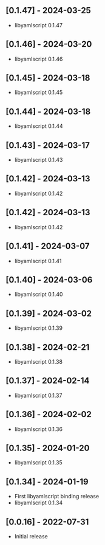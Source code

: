 ## [0.1.47] - 2024-03-25

- libyamlscript 0.1.47

## [0.1.46] - 2024-03-20

- libyamlscript 0.1.46

## [0.1.45] - 2024-03-18

- libyamlscript 0.1.45

## [0.1.44] - 2024-03-18

- libyamlscript 0.1.44

## [0.1.43] - 2024-03-17

- libyamlscript 0.1.43

## [0.1.42] - 2024-03-13

- libyamlscript 0.1.42

## [0.1.42] - 2024-03-13

- libyamlscript 0.1.42

## [0.1.41] - 2024-03-07

- libyamlscript 0.1.41

## [0.1.40] - 2024-03-06

- libyamlscript 0.1.40

## [0.1.39] - 2024-03-02

- libyamlscript 0.1.39

## [0.1.38] - 2024-02-21

- libyamlscript 0.1.38

## [0.1.37] - 2024-02-14

- libyamlscript 0.1.37

## [0.1.36] - 2024-02-02

- libyamlscript 0.1.36

## [0.1.35] - 2024-01-20

- libyamlscript 0.1.35

## [0.1.34] - 2024-01-19

- First libyamlscript binding release
- libyamlscript 0.1.34

## [0.0.16] - 2022-07-31

- Initial release
